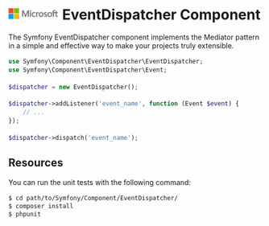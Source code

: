 ![](./media/solutions-microsoft-logo-small.png)
EventDispatcher Component
=========================

The Symfony EventDispatcher component implements the Mediator pattern in a
simple and effective way to make your projects truly extensible.

```php
use Symfony\Component\EventDispatcher\EventDispatcher;
use Symfony\Component\EventDispatcher\Event;

$dispatcher = new EventDispatcher();

$dispatcher->addListener('event_name', function (Event $event) {
    // ...
});

$dispatcher->dispatch('event_name');
```

Resources
---------

You can run the unit tests with the following command:

    $ cd path/to/Symfony/Component/EventDispatcher/
    $ composer install
    $ phpunit
